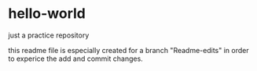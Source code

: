 # hello-world
just a practice repository

this readme file is especially created for a branch "Readme-edits"
in order to experice the add and commit changes.
